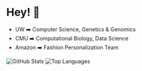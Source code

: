 # Hey! 👻
* UW ➡️ Computer Science, Genetics & Genomics				
* CMU ➡️ Computational Biology, Data Science
* Amazon ➡️ Fashion Personalization Team

![GitHub Stats](https://github-readme-stats.vercel.app/api?username=matthewwolff&include_all_commits=true&include_private=true&hide=contribs&show_icons=true&&line_height=40)
![Top Languages](https://github-readme-stats.vercel.app/api/top-langs/?username=matthewwolff&show_icons=true&hide=R,JavaScript,MATLAB,Tex,HTML&langs_count=4)

